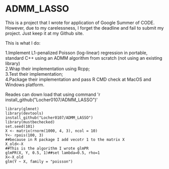 # ADMM_LASSO


This is a project that I wrote for application of Google Summer of CODE. However, due to my carelessness, I forget the deadline and fail to submit my project. Just keep it at my Github site.

This is what I do:

1.Implement L1-penalized Poisson (log-linear) regression in portable, standard C++ using an ADMM algorithm from scratch (not using an existing library)  
2.Wrap their implementation using Rcpp;  
3.Test their implementation;  
4.Package their implementation and pass R CMD check at MacOS and Windows platform.  

Reades can down load that using command 'r install_github("Locher0107/ADMM_LASSO")'



```{r}
library(glmnet)
library(devtools)
install_github("Locher0107/ADMM_LASSO")
library(mustbechecked)
set.seed(101)
X <- matrix(rnorm(1000, 4, 3), ncol = 10)
Y<- rpois(100, 3)
##because in R package I add vecotr 1 to the matrix X
X_old<-X
##This is the algorithm I wrote glmPR
glmPR(X, Y, 0.5, 1)##set lambda=0.5, rho=1
X<-X_old
glm(Y ~ X, family = "poisson")

```
